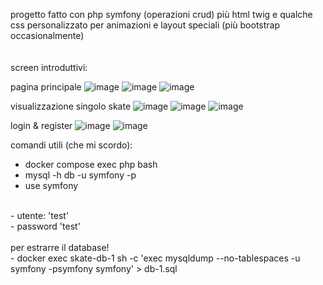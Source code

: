 progetto fatto con php symfony (operazioni crud) più  html twig e qualche css personalizzato per animazioni e layout speciali (più bootstrap occasionalmente)<br><br><br>
screen introduttivi:

pagina principale
![image](https://github.com/user-attachments/assets/c1483e28-c647-4c43-ac00-e495afbc3cac)
![image](https://github.com/user-attachments/assets/920b2017-c7a3-4157-835d-cce403149fe3)
![image](https://github.com/user-attachments/assets/4b4efaf7-bc7d-49a2-828d-d92c25030c3e)

visualizzazione singolo skate
![image](https://github.com/user-attachments/assets/399415b1-724a-4a00-a376-d6fa5d78035d)
![image](https://github.com/user-attachments/assets/d1da09b0-6c30-4aac-86fd-3213e1155c3d)
![image](https://github.com/user-attachments/assets/d2de59e1-811a-4b85-a49a-d830f761305c)

login & register
![image](https://github.com/user-attachments/assets/6b690b90-7b8b-42c7-8038-06d08f404119)
![image](https://github.com/user-attachments/assets/d1810762-2d87-4ea4-adb1-4697570cb4c3)

comandi utili (che mi scordo):
- docker compose exec php bash <br>
- mysql -h db -u symfony -p <br>
- use symfony<br>
<br>
- utente: 'test' <br>
- password 'test'<br>
<br>
per estrarre il database!<br>
- docker exec skate-db-1 sh -c 'exec mysqldump --no-tablespaces -u symfony -psymfony symfony' > db-1.sql
